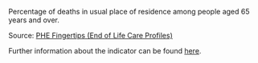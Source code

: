 Percentage of deaths in usual place of residence among people aged 65 years and over.

Source: [PHE Fingertips (End of Life Care Profiles)](https://fingertips.phe.org.uk/profile/end-of-life)

Further information about the indicator can be found [here](https://fingertips.phe.org.uk/search/92727).

